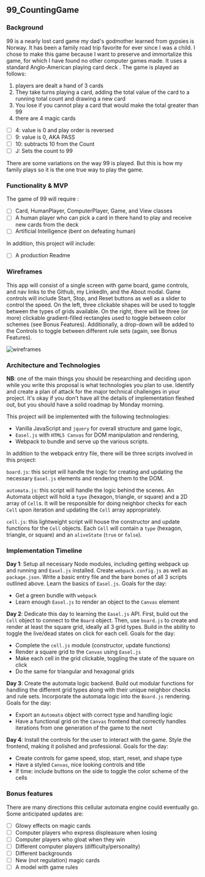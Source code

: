 ## 99_CountingGame

### Background



99 is a nearly lost card game my dad's godmother learned from gypsies is Norway. It has been
a family road trip favorite for ever since I was a child.  I chose to make this game because I want to preserve and immortalize this game, for which I have found no other computer games made. It uses a standard Anglo-American playing card deck .  The game is played  as follows:

1) players are dealt a hand of 3 cards
2) They take turns playing a card, adding the total value of the card to a running total count and drawing a new card
3) You lose if you cannot play a card that would make the total greater than 99
4) there are 4 magic cards
  -[ ] 4: value is 0 and play order is reversed
  -[ ] 9: value is 0, AKA PASS
  -[ ] 10: subtracts 10 from the Count
  -[ ] J: Sets the count to 99  

There are some variations on the way 99 is played.  But this is how my family plays so it is the one true way to play the game.  

### Functionality & MVP  

The game of 99 will require :

- [ ] Card, HumanPlayer, ComputerPlayer, Game, and View classes
- [ ] A human player who can pick a card in there hand to play and receive new cards from the deck
- [ ] Artificial Intelligence (bent on defeating human)

In addition, this project will include:

- [ ] A production Readme

### Wireframes

This app will consist of a single screen with game board, game controls, and nav links to the Github, my LinkedIn,
and the About modal.  Game controls will include Start, Stop, and Reset buttons as well as a slider to control the speed.  On the left, three clickable shapes will be used to toggle between the types of grids available.  On the right, there will be three (or more) clickable gradient-filled rectangles used to toggle between color schemes (see Bonus Features).  Additionally, a drop-down will be added to the Controls to toggle between different rule sets (again, see Bonus Features).

![wireframes](images/js_wireframe.jpeg)

### Architecture and Technologies

**NB**: one of the main things you should be researching and deciding upon while you write this proposal is what technologies you plan to use.  Identify and create a plan of attack for the major technical challenges in your project.  It's okay if you don't have all the details of implementation fleshed out, but you should have a solid roadmap by Monday morning.

This project will be implemented with the following technologies:

- Vanilla JavaScript and `jquery` for overall structure and game logic,
- `Easel.js` with `HTML5 Canvas` for DOM manipulation and rendering,
- Webpack to bundle and serve up the various scripts.

In addition to the webpack entry file, there will be three scripts involved in this project:

`board.js`: this script will handle the logic for creating and updating the necessary `Easel.js` elements and rendering them to the DOM.

`automata.js`: this script will handle the logic behind the scenes.  An Automata object will hold a `type` (hexagon, triangle, or square) and a 2D array of `Cell`s.  It will be responsible for doing neighbor checks for each `Cell` upon iteration and updating the `Cell` array appropriately.

`cell.js`: this lightweight script will house the constructor and update functions for the `Cell` objects.  Each `Cell` will contain a `type` (hexagon, triangle, or square) and an `aliveState` (`true` or `false`).

### Implementation Timeline

**Day 1**: Setup all necessary Node modules, including getting webpack up and running and `Easel.js` installed.  Create `webpack.config.js` as well as `package.json`.  Write a basic entry file and the bare bones of all 3 scripts outlined above.  Learn the basics of `Easel.js`.  Goals for the day:

- Get a green bundle with `webpack`
- Learn enough `Easel.js` to render an object to the `Canvas` element

**Day 2**: Dedicate this day to learning the `Easel.js` API.  First, build out the `Cell` object to connect to the `Board` object.  Then, use `board.js` to create and render at least the square grid, ideally all 3 grid types.  Build in the ability to toggle the live/dead states on click for each cell.  Goals for the day:

- Complete the `cell.js` module (constructor, update functions)
- Render a square grid to the `Canvas` using `Easel.js`
- Make each cell in the grid clickable, toggling the state of the square on click
- Do the same for triangular and hexagonal grids

**Day 3**: Create the automata logic backend.  Build out modular functions for handling the different grid types along with their unique neighbor checks and rule sets.  Incorporate the automata logic into the `Board.js` rendering.  Goals for the day:

- Export an `Automata` object with correct type and handling logic
- Have a functional grid on the `Canvas` frontend that correctly handles iterations from one generation of the game to the next


**Day 4**: Install the controls for the user to interact with the game.  Style the frontend, making it polished and professional.  Goals for the day:

- Create controls for game speed, stop, start, reset, and shape type
- Have a styled `Canvas`, nice looking controls and title
- If time: include buttons on the side to toggle the color scheme of the cells


### Bonus features

There are many directions this cellular automata engine could eventually go.  Some anticipated updates are:

- [ ] Glowy effects on magic cards
- [ ] Computer players who express displeasure when losing
- [ ] Computer players who gloat when they win   
- [ ] Different computer players (difficulty/personality)
- [ ] Different backgrounds
- [ ] New (not regulation) magic cards
- [ ] A model with game rules
